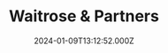 ---
date: 2024-01-09T13:12:52.000Z
title: Waitrose & Partners
latitude: 52.03558142417081
longitude: 0.7317279136050154
category: checkin
---